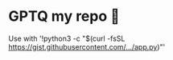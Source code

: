 #  GPTQ my repo 🤗

Use with '!python3 -c "$(curl -fsSL https://gist.githubusercontent.com/.../app.py)"'

